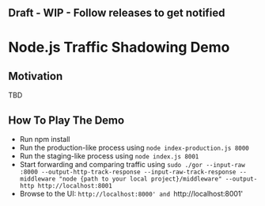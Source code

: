 ## Draft - WIP - Follow releases to get notified ##

# Node.js Traffic Shadowing Demo


## Motivation
TBD 

## How To Play The Demo
 - Run npm install
 - Run the production-like process using `node index-production.js 8000`
 - Run the staging-like process using `node index.js 8001`
 - Start forwarding and comparing traffic using `sudo ./gor --input-raw :8000 --output-http-track-response --input-raw-track-response --middleware "node {path to your local project}/middleware" --output-http http://localhost:8001`
 - Browse to the UI: `http://localhost:8000' and `http://localhost:8001'
